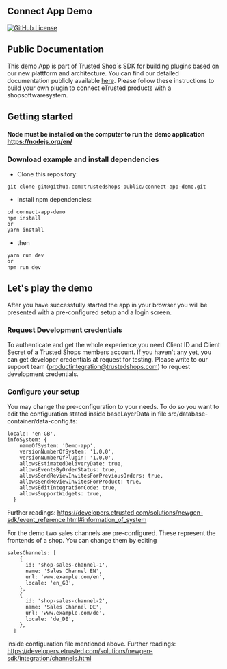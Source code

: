 ## Connect App Demo
[![GitHub License](https://img.shields.io/badge/license-MIT-lightgrey.svg)](https://github.com/trustedshops-public/connect-app-demo/blob/main/LICENSE)

## Public Documentation
This demo App is part of Trusted Shop´s SDK for building plugins based on our new plattform and architecture. You can find our detailed documentation publicly available [here](https://developers.etrusted.com/solutions/newgen-sdk/introduction.html). Please follow these instructions to build your own plugin to connect eTrusted products with a shopsoftwaresystem.


## Getting started

#### Node must be installed on the computer to run the demo application https://nodejs.org/en/

### Download example and install dependencies
- Clone this repository:
```
git clone git@github.com:trustedshops-public/connect-app-demo.git
```
- Install npm dependencies:
```
cd connect-app-demo
npm install
or
yarn install
```
- then
```
yarn run dev
or
npm run dev
```

## Let's play the demo
After you have successfully started the app in your browser you will be presented with a pre-configured setup and a login screen.
### Request Development credentials
To authenticate and get the whole experience,you need Client ID and Client Secret of a Trusted Shops members account.
If you haven't any yet, you can get developer credentials at request for testing. 
Please write to our support team (productintegration@trustedshops.com) to request development credentials.

### Configure your setup
You may change the pre-configuration to your needs.
To do so you want to edit the configuration stated inside baseLayerData in file src/database-container/data-config.ts:
```
locale: 'en-GB',
infoSystem: {
    nameOfSystem: 'Demo-app',
    versionNumberOfSystem: '1.0.0',
    versionNumberOfPlugin: '1.0.0',
    allowsEstimatedDeliveryDate: true,
    allowsEventsByOrderStatus: true,
    allowsSendReviewInvitesForPreviousOrders: true,
    allowsSendReviewInvitesForProduct: true,
    allowsEditIntegrationCode: true,
    allowsSupportWidgets: true,
  }

```
Further readings: https://developers.etrusted.com/solutions/newgen-sdk/event_reference.html#information_of_system

For the demo two sales channels are pre-configured. These represent the frontends of a shop.
You can change them by editing 
```
salesChannels: [
    {
      id: 'shop-sales-channel-1',
      name: 'Sales Channel EN',
      url: 'www.example.com/en',
      locale: 'en_GB',
    },
    {
      id: 'shop-sales-channel-2',
      name: 'Sales Channel DE',
      url: 'www.example.com/de',
      locale: 'de_DE',
    },
  ]
```
inside configuration file mentioned above.
Further readings: https://developers.etrusted.com/solutions/newgen-sdk/integration/channels.html



